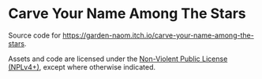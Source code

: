 # Carve Your Name Among The Stars

Source code for https://garden-naom.itch.io/carve-your-name-among-the-stars.

Assets and code are licensed under the [Non-Violent Public License (NPLv4+)](https://thufie.lain.haus/NPL.html), except where otherwise indicated.
